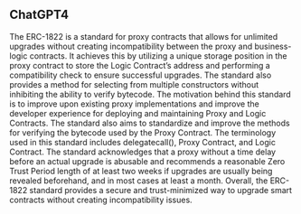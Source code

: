 ## ChatGPT4

The ERC-1822 is a standard for proxy contracts that allows for unlimited upgrades without creating incompatibility between the proxy and business-logic contracts. It achieves this by utilizing a unique storage position in the proxy contract to store the Logic Contract’s address and performing a compatibility check to ensure successful upgrades. The standard also provides a method for selecting from multiple constructors without inhibiting the ability to verify bytecode. The motivation behind this standard is to improve upon existing proxy implementations and improve the developer experience for deploying and maintaining Proxy and Logic Contracts. The standard also aims to standardize and improve the methods for verifying the bytecode used by the Proxy Contract. The terminology used in this standard includes delegatecall(), Proxy Contract, and Logic Contract. The standard acknowledges that a proxy without a time delay before an actual upgrade is abusable and recommends a reasonable Zero Trust Period length of at least two weeks if upgrades are usually being revealed beforehand, and in most cases at least a month. Overall, the ERC-1822 standard provides a secure and trust-minimized way to upgrade smart contracts without creating incompatibility issues.
